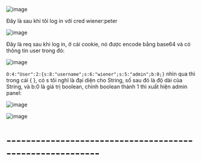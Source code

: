 ![image](https://github.com/user-attachments/assets/ec542df8-ec54-4369-a4b5-f14f2d310f87)

Đây là sau khi tôi log in với cred wiener:peter

![image](https://github.com/user-attachments/assets/a0edf15a-0c61-440b-a671-afad05fe7aad)

Đây là req sau khi log in, ở cái cookie, nó được encode bằng base64 và có thông tin user trong đó:

![image](https://github.com/user-attachments/assets/aecaec3d-99cd-4534-bab1-41d9f1312cfe)

`O:4:"User":2:{s:8:"username";s:6:"wiener";s:5:"admin";b:0;}` nhìn qua thì trong cái { }, có s tôi nghĩ là đại diện cho String, số sau đó là độ dài của String, và b:0 là giá trị boolean, chính boolean thành 1 thì xuất hiện admin panel:

![image](https://github.com/user-attachments/assets/e38f9e32-2c4e-45ff-bbc9-4a2e139fe2ee)

![image](https://github.com/user-attachments/assets/ef297f58-6719-40fe-9ed5-04556d223afb)

<h1>---------------------------------------------------------</h1>
<br>

